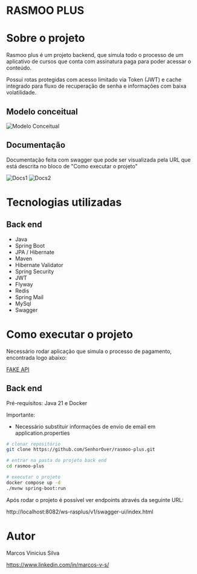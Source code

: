 # RASMOO PLUS

# Sobre o projeto

Rasmoo plus é um projeto backend, que simula todo o processo de um aplicativo de cursos que conta com assinatura paga para poder acessar o conteúdo.

Possui rotas protegidas com acesso limitado via Token (JWT) e cache integrado para fluxo de recuperação de senha e informações com baixa volatilidade.

## Modelo conceitual

![Modelo Conceitual](https://i.ibb.co/y94SG1B/Screenshot-from-2025-10-06-20-15-07.png)

## Documentação

Documentação feita com swagger que pode ser visualizada pela URL que está descrita no bloco de "Como executar o projeto"



![Docs1](https://i.ibb.co/6cMgyYd6/Screenshot-from-2025-10-21-18-32-15.png)
![Docs2](https://i.ibb.co/tTQpkD0t/Screenshot-from-2025-10-21-18-32-40.png)

# Tecnologias utilizadas

## Back end

- Java
- Spring Boot
- JPA / Hibernate
- Maven
- Hibernate Validator
- Spring Security
- JWT
- Flyway
- Redis
- Spring Mail
- MySql
- Swagger

# Como executar o projeto

Necessário rodar aplicação que simula o processo de pagamento, encontrada logo abaixo:

[FAKE API](https://github.com/FelipeDevRasmoo/ws-raspay#)

## Back end

Pré-requisitos: Java 21 e Docker

Importante:

- Necessário substituir informações de envio de email em application.properties

```bash
# clonar repositório
git clone https://github.com/SenhorOver/rasmoo-plus.git

# entrar na pasta do projeto back end
cd rasmoo-plus

# executar o projeto
docker compose up -d
./mvnw spring-boot:run
```
Após rodar o projeto é possível ver endpoints através da seguinte URL:

http://localhost:8082/ws-rasplus/v1/swagger-ui/index.html

# Autor

Marcos Vinicius Silva

https://www.linkedin.com/in/marcos-v-s/
